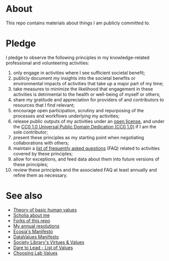 # About

This repo contains materials about things I am publicly committed to. 

# Pledge

I pledge to observe the following principles in my knowledge-related professional and volunteering activities:

1. only engage in activities where I see sufficient societal benefit;
1. publicly document my insights into the societal benefits or environmental impacts of activities that take up a major part of my time;
1. take measures to minimize the likelihood that engagement in these activities is detrimental to the health or well-being of myself or others;
1. share my gratitude and appreciation for providers of and contributors to resources that I find relevant;
1. encourage open participation, scrutiny and repurposing of the processes and workflows underlying my activities;
1. release public outputs of my activities under an [open license](https://opendefinition.org/licenses/), and under the [CC0 1.0 Universal Public Domain Dedication (CC0 1.0)](https://creativecommons.org/publicdomain/zero/1.0/) if I am the sole contributor;
1. present these principles as my starting point when negotiating collaborations with others;
1. maintain a [list of frequently asked questions](faq.md) (FAQ) related to activities covered by these principles;
1. allow for exceptions, and feed data about them into future versions of these principles;
1. review these principles and the associated FAQ at least annually and refine them as necessary.


# See also

* [Theory of basic human values](https://en.wikipedia.org/wiki/Theory_of_basic_human_values)
* [Scholia about me](https://scholia.toolforge.org/author/Q20895785)
* [Forks of this repo](https://github.com/Daniel-Mietchen/pledges/network/members)
* [My annual resolutions](https://github.com/Daniel-Mietchen/ideas/tree/master/new-year-resolutions)
* [Ecosia's Manifesto](https://blog.ecosia.org/manifesto/)
* [DataValues Manifesto](https://www.data4sdgs.org/datavaluesproject/manifesto-demanding-fair-data-future)
* [Society Library's Virtues & Values](https://www.societylibrary.org/virtues-and-values)
* [Dare to Lead - List of Values](https://brenebrown.com/resources/dare-to-lead-list-of-values/)
* [Choosing Lab Values](https://civiclaboratory.nl/2021/04/29/choosing-lab-values/)
